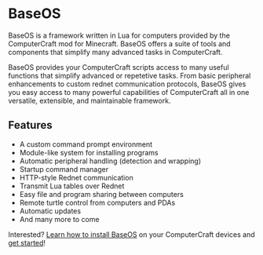 BaseOS
======

BaseOS is a framework written in Lua for computers provided by the ComputerCraft mod for Minecraft. BaseOS offers a suite of tools and components that simplify many advanced tasks in ComputerCraft.

BaseOS provides your ComputerCraft scripts access to many useful functions that simplify advanced or repetetive tasks. From basic peripheral enhancements to custom rednet communication protocols, BaseOS gives you easy access to many powerful capabilities of ComputerCraft all in one versatile, extensible, and maintainable framework.

Features
--------
* A custom command prompt environment
* Module-like system for installing programs
* Automatic peripheral handling (detection and wrapping)
* Startup command manager
* HTTP-style Rednet communication
* Transmit Lua tables over Rednet
* Easy file and program sharing between computers
* Remote turtle control from computers and PDAs
* Automatic updates
* And many more to come

Interested? <a href="https://github.com/ravroid/BaseOS/wiki/Installing-BaseOS">Learn how to install BaseOS</a> on your ComputerCraft devices and <a href="https://github.com/ravroid/BaseOS/wiki/Basic-Usage">get started</a>!
